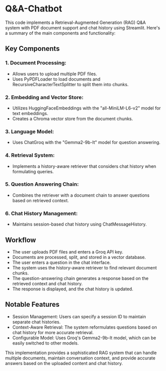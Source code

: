 # Q&A-Chatbot

This code implements a Retrieval-Augmented Generation (RAG) Q&A system with PDF document support and chat history using Streamlit. Here's a summary of the main components and functionality:

## Key Components

### 1. Document Processing:
- Allows users to upload multiple PDF files.
- Uses PyPDFLoader to load documents and RecursiveCharacterTextSplitter to split them into chunks.

### 2. Embedding and Vector Store:
- Utilizes HuggingFaceEmbeddings with the "all-MiniLM-L6-v2" model for text embeddings.
- Creates a Chroma vector store from the document chunks.

### 3. Language Model:
- Uses ChatGroq with the "Gemma2-9b-It" model for question answering.

### 4. Retrieval System:
- Implements a history-aware retriever that considers chat history when formulating queries.

### 5. Question Answering Chain:
- Combines the retriever with a document chain to answer questions based on retrieved context.

### 6. Chat History Management:
- Maintains session-based chat history using ChatMessageHistory.

## Workflow
- The user uploads PDF files and enters a Groq API key.
- Documents are processed, split, and stored in a vector database.
- The user enters a question in the chat interface.
- The system uses the history-aware retriever to find relevant document chunks.
- The question-answering chain generates a response based on the retrieved context and chat history.
- The response is displayed, and the chat history is updated.

## Notable Features
- Session Management: Users can specify a session ID to maintain separate chat histories.
- Context-Aware Retrieval: The system reformulates questions based on chat history for more accurate retrieval.
- Configurable Model: Uses Groq's Gemma2-9b-It model, which can be easily switched to other models.

This implementation provides a sophisticated RAG system that can handle multiple documents, maintain conversation context, and provide accurate answers based on the uploaded content and chat history.
